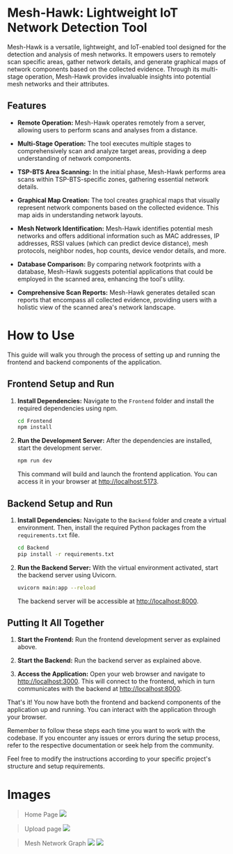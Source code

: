 # Mesh-Hawk: Lightweight IoT Network Detection Tool

Mesh-Hawk is a versatile, lightweight, and IoT-enabled tool designed for the detection and analysis of mesh networks. It empowers users to remotely scan specific areas, gather network details, and generate graphical maps of network components based on the collected evidence. Through its multi-stage operation, Mesh-Hawk provides invaluable insights into potential mesh networks and their attributes.

## Features

- **Remote Operation:** Mesh-Hawk operates remotely from a server, allowing users to perform scans and analyses from a distance.

- **Multi-Stage Operation:** The tool executes multiple stages to comprehensively scan and analyze target areas, providing a deep understanding of network components.

- **TSP-BTS Area Scanning:** In the initial phase, Mesh-Hawk performs area scans within TSP-BTS-specific zones, gathering essential network details.

- **Graphical Map Creation:** The tool creates graphical maps that visually represent network components based on the collected evidence. This map aids in understanding network layouts.

- **Mesh Network Identification:** Mesh-Hawk identifies potential mesh networks and offers additional information such as MAC addresses, IP addresses, RSSI values (which can predict device distance), mesh protocols, neighbor nodes, hop counts, device vendor details, and more.

- **Database Comparison:** By comparing network footprints with a database, Mesh-Hawk suggests potential applications that could be employed in the scanned area, enhancing the tool's utility.

- **Comprehensive Scan Reports:** Mesh-Hawk generates detailed scan reports that encompass all collected evidence, providing users with a holistic view of the scanned area's network landscape.

# How to Use 

This guide will walk you through the process of setting up and running the frontend and backend components of the application.

## Frontend Setup and Run

1. **Install Dependencies:** Navigate to the `Frontend` folder and install the required dependencies using npm.

    ```bash
    cd Frontend
    npm install
    ```

2. **Run the Development Server:** After the dependencies are installed, start the development server.

    ```bash
    npm run dev
    ```

    This command will build and launch the frontend application. You can access it in your browser at [http://localhost:5173](http://localhost:5173).

## Backend Setup and Run

1. **Install Dependencies:** Navigate to the `Backend` folder and create a virtual environment. Then, install the required Python packages from the `requirements.txt` file.

    ```bash
    cd Backend
    pip install -r requirements.txt
    ```

2. **Run the Backend Server:** With the virtual environment activated, start the backend server using Uvicorn.

    ```bash
    uvicorn main:app --reload
    ```

    The backend server will be accessible at [http://localhost:8000](http://localhost:8000).

## Putting It All Together

1. **Start the Frontend:** Run the frontend development server as explained above.

2. **Start the Backend:** Run the backend server as explained above.

3. **Access the Application:** Open your web browser and navigate to [http://localhost:3000](http://localhost:3000). This will connect to the frontend, which in turn communicates with the backend at [http://localhost:8000](http://localhost:8000).

That's it! You now have both the frontend and backend components of the application up and running. You can interact with the application through your browser.

Remember to follow these steps each time you want to work with the codebase. If you encounter any issues or errors during the setup process, refer to the respective documentation or seek help from the community.

Feel free to modify the instructions according to your specific project's structure and setup requirements.

# Images
>Home Page
![](https://github.com/Yash-Sakre/MeshHawk/blob/main/Screenshot%202023-08-21%20at%2017-58-56%20MeshHawk.png)

>Upload page
![](https://github.com/Yash-Sakre/MeshHawk/blob/main/Screenshot%202023-08-09%20at%2002-41-03%20Vite%20React.png)


>Mesh Network Graph 
![](https://github.com/Yash-Sakre/MeshHawk/blob/main/Screenshot%202023-08-09%20at%2002-42-02%20Vite%20React.png)
![](https://github.com/Yash-Sakre/MeshHawk/blob/main/Screenshot%202023-08-09%20at%2002-42-11%20Vite%20React.png)
